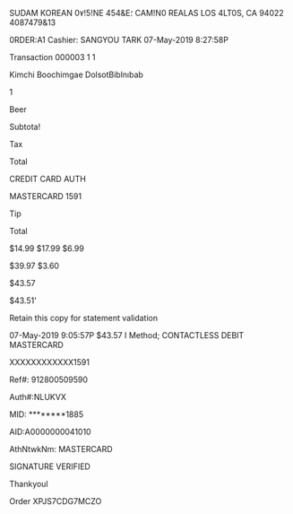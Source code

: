 SUDAM KOREAN 0٧!5!ΝΕ
454&Ε؛ CAM!N0  REALAS
LOS  4LT0S,  CA  94022
4087479&13

0RDER:A1
Cashier:  SANGYOU  TARK
07-May-2019  8:27:58P

Transaction  000003
1
1

 Kimchi  Boochimgae
 DolsotBiblnıbab

1

 Beer

Subtota!

Tax

Total

CREDIT  CARD  AUTH

MASTERCARD  1591

Tip

Total

$14.99
$17.99
$6.99

$39.97
$3.60

$43.57

$43.51'

Retain this copy for statement
validation

07-May-2019 9:05:57P
$43.57 ا  Method;  CONTACTLESS
DEBIT  MASTERCARD

ΧΧΧΧΧΧΧΧΧΧΧΧ1591

Ref#: 912800509590

Auth#:NLUKVX

MID:  ********1885

AID:A0000000041010

AthNtwkNm:  MASTERCARD

SIGNATURE VERIFIED

Thankyoul

Order  XPJS7CDG7MCZO

